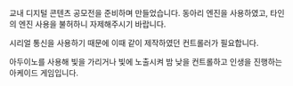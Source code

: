 교내 디지털 콘텐츠 공모전을 준비하며 만들었습니다.
동아리 엔진을 사용하였고, 타인의 엔진 사용을 불허하니 자제해주시기 바랍니다.

시리얼 통신을 사용하기 때문에 이때 같이 제작하였던 컨트롤러가 필요합니다.

아두이노를 사용해 빛을 가리거나 빛에 노출시켜 밤 낮을 컨트롤하고 인생을 진행하는 아케이드 게임입니다.

